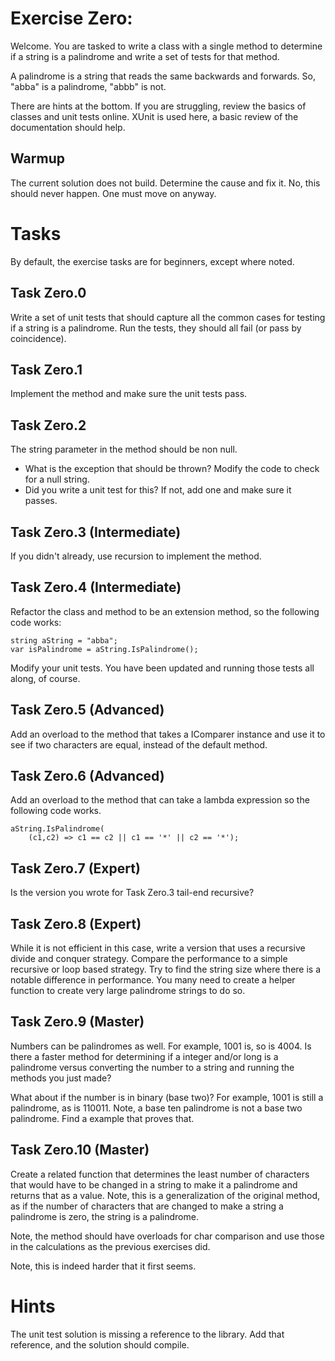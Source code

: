 # Exercise Zero:

Welcome. You are tasked to write a class with a single method to determine if a string is a palindrome and write a set of tests for that method. 

A palindrome is a string that reads the same backwards and forwards. So, "abba" is a palindrome, "abbb" is not. 

There are hints at the bottom. If you are struggling, review the basics of classes and unit tests online. XUnit is used here, a basic review of the documentation should help. 

## Warmup 

The current solution does not build. Determine the cause and fix it. No, this should never happen. One must move on anyway.

# Tasks

By default, the exercise tasks are for beginners, except where noted. 

## Task Zero.0

Write a set of unit tests that should capture all the common cases for testing if a string is a palindrome. Run the tests, they should all fail (or pass by coincidence).

## Task Zero.1

Implement the method and make sure the unit tests pass.

## Task Zero.2

The string parameter in the method should be non null. 

- What is the exception that should be thrown? Modify the code to check for a null string.
- Did you write a unit test for this? If not, add one and make sure it passes. 

## Task Zero.3 (Intermediate)

If you didn't already, use recursion to implement the method. 

## Task Zero.4 (Intermediate)

Refactor the class and method to be an extension method, so the following code works:

    string aString = "abba";
    var isPalindrome = aString.IsPalindrome();

Modify your unit tests. You have been updated and running those tests all along, of course.

## Task Zero.5 (Advanced)

Add an overload to the method that takes a IComparer<char> instance and use it to see if two characters are equal, instead of the default method. 

## Task Zero.6 (Advanced)

Add an overload to the method  that can take a lambda expression so the following code works.

    aString.IsPalindrome(
        (c1,c2) => c1 == c2 || c1 == '*' || c2 == '*');

## Task Zero.7 (Expert)

Is the version you wrote for Task Zero.3 tail-end recursive?   

## Task Zero.8 (Expert)

While it is not efficient in this case, write a version that uses a recursive divide and conquer strategy. Compare the performance to a simple recursive or loop based strategy. Try to find the string size where there is a notable difference in performance. You many need to create a helper function to create very large palindrome strings to do so. 

## Task Zero.9 (Master)

Numbers can be palindromes as well. For example, 1001 is, so is 4004. Is there a faster method for determining if a integer and/or long is a palindrome versus converting the number to a string and running the methods you just made?

What about if the number is in binary (base two)? For example, 1001 is still a palindrome, as is 110011. Note, a base ten palindrome is not a base two palindrome. Find a example that proves that. 

## Task Zero.10 (Master)

Create a related function that determines the least number of characters that would have to be changed in a string to make it a palindrome and returns that as a value. Note, this is a generalization of the original method, as if the number of characters that are changed to make a string a palindrome is zero, the string is a palindrome. 

Note, the method should have overloads for char comparison and use those in the calculations as the previous exercises did. 

Note, this is indeed harder that it first seems. 

# Hints

The unit test solution is missing a reference to the library. Add that reference, and the solution should compile. 

